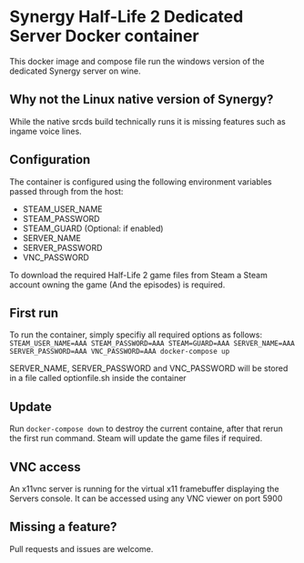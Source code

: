 # Synergy Half-Life 2 Dedicated Server Docker container
This docker image and compose file run the windows version of the dedicated Synergy server on wine.

## Why not the Linux native version of Synergy?
While the native srcds build technically runs it is missing features such as ingame voice lines.

## Configuration
The container is configured using the following environment variables passed through from the host:
- STEAM_USER_NAME
- STEAM_PASSWORD
- STEAM_GUARD (Optional: if enabled)
- SERVER_NAME
- SERVER_PASSWORD
- VNC_PASSWORD

To download the required Half-Life 2 game files from Steam a Steam account owning the game (And the episodes) is required.

## First run
To run the container, simply specifiy all required options as follows:
`STEAM_USER_NAME=AAA STEAM_PASSWORD=AAA STEAM=GUARD=AAA SERVER_NAME=AAA SERVER_PASSWORD=AAA VNC_PASSWORD=AAA docker-compose up`

SERVER_NAME, SERVER_PASSWORD and VNC_PASSWORD will be stored in a file called optionfile.sh inside the container

## Update
Run `docker-compose down` to destroy the current containe, after that rerun the first run command. Steam will update the game files if required.

## VNC access
An x11vnc server is running for the virtual x11 framebuffer displaying the Servers console. It can be accessed using any VNC viewer on port 5900

## Missing a feature?
Pull requests and issues are welcome.

